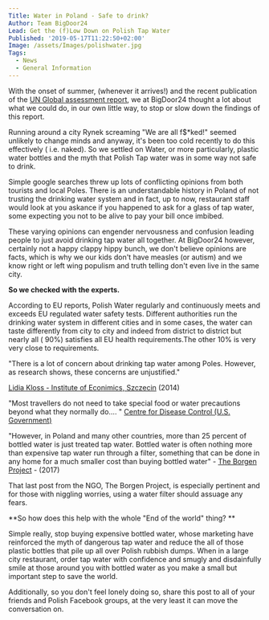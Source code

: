 ```yaml
---
Title: Water in Poland - Safe to drink?
Author: Team BigDoor24
Lead: Get the (f)Low Down on Polish Tap Water
Published: '2019-05-17T11:22:50+02:00'
Image: /assets/Images/polishwater.jpg
Tags:
  - News
  - General Information
---
```

With the onset of summer, (whenever it arrives!) and the recent publication of the [UN Global assessment report](https://www.theguardian.com/environment/2019/may/06/human-society-under-urgent-threat-loss-earth-natural-life-un-report), we at BigDoor24 thought a lot about what we could do, in our own little way, to stop or slow down the findings of this report.

Running around a city Rynek screaming "We are all f$*ked!" seemed unlikely to change minds and anyway, it's been too cold recently to do this effectively ( i.e. naked). So we settled on Water, or more particularly, plastic water bottles and the myth that Polish Tap water was in some way not safe to drink.

Simple google searches threw up lots of conflicting opinions from both tourists and local Poles. There is an understandable history in Poland of not trusting the drinking water system and in fact, up to now, restaurant staff would look at you askance if you happened to ask for a glass of tap water, some expecting you not to be alive to pay your bill once imbibed.

These varying opinions can engender nervousness and confusion leading people to just avoid drinking tap water all together. At BigDoor24 however, certainly not a happy clappy hippy bunch, we don't believe opinions are facts, which is why we our kids don't have measles (or autism) and we know right or left wing populism and truth telling don't even live in the same city.  

**So we checked with the experts.**

According to EU reports, Polish Water regularly and continuously meets and exceeds EU regulated water safety tests.  Different authorities run the drinking water system in different cities and in some cases, the water can taste differently from city to city and indeed from district to district but nearly all ( 90%) satisfies all EU health requirements.The other 10% is very very close to requirements. 

"There is a lot of concern about drinking tap water among Poles. However, as research shows, these concerns are unjustified."

[Lidia Kloss - Institute of Econimics, Szczecin](file:///C:/Users/johng/Downloads/UFJ_2014_3_3_4%20(1).pdf) (2014)

"Most travellers do not need to take special food or water precautions beyond what they normally do.... " [Centre for Disease Control (U.S. Government)](https://wwwnc.cdc.gov/travel/destinations/traveler/none/poland?s_cid=ncezid-dgmq-travel-single-001)

"However, in Poland and many other countries, more than 25 percent of bottled water is just treated tap water. Bottled water is often nothing more than expensive tap water run through a filter, something that can be done in any home for a much smaller cost than buying bottled water" - [The Borgen Project](https://borgenproject.org/reports-water-quality-in-poland/) - (2017)

That last post from the NGO, The Borgen Project, is especially pertinent and for those with niggling worries, using a water filter should assuage any fears.

**So how does this help with the whole "End of the world" thing? **

Simple really, stop buying expensive bottled water, whose marketing have reinforced the myth of dangerous tap water and reduce the all of those plastic bottles that pile up all over Polish rubbish dumps. When in a large city restaurant, order tap water with confidence and smugly and disdainfully smile at those around you with bottled water as you make a small but important step to save the world.

Additionally, so you don't feel lonely doing so, share this post to all of your friends and Polish Facebook groups, at the very least it can move the conversation on.
